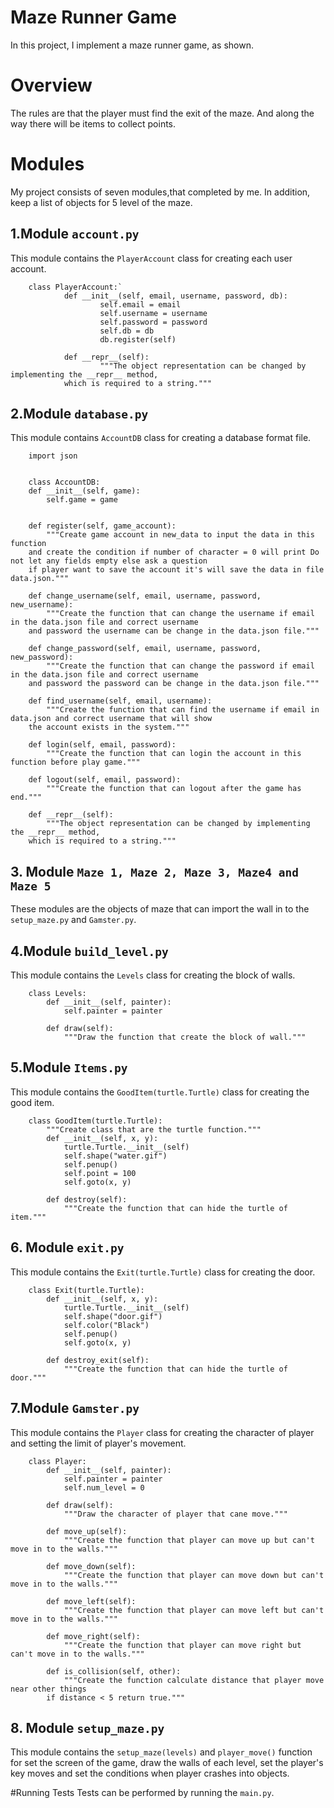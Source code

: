 # Maze Runner Game
In this project, I implement a maze runner game, as shown.

# Overview
The rules are that the player must find the exit of the maze. 
And along the way there will be items to collect points.

# Modules
My project consists of seven modules,that completed by me.
In addition, keep a list of objects for 5 level of the maze.

## 1.Module `account.py`
This module contains the `PlayerAccount` class for creating each user account.

        class PlayerAccount:`
                def __init__(self, email, username, password, db):
                        self.email = email
                        self.username = username
                        self.password = password
                        self.db = db
                        db.register(self)

                def __repr__(self):
                        """The object representation can be changed by implementing the __repr__ method,
                which is required to a string."""

## 2.Module `database.py`
This module contains `AccountDB` class for creating a database format file.

        import json


        class AccountDB:
        def __init__(self, game):
            self.game = game
        
        
        def register(self, game_account):
            """Create game account in new_data to input the data in this function
        and create the condition if number of character = 0 will print Do not let any fields empty else ask a question
        if player want to save the account it's will save the data in file data.json."""
        
        def change_username(self, email, username, password, new_username):
            """Create the function that can change the username if email in the data.json file and correct username
        and password the username can be change in the data.json file."""

        def change_password(self, email, username, password, new_password):
            """Create the function that can change the password if email in the data.json file and correct username
        and password the password can be change in the data.json file."""
        
        def find_username(self, email, username):
            """Create the function that can find the username if email in data.json and correct username that will show 
        the account exists in the system."""

        def login(self, email, password):
            """Create the function that can login the account in this function before play game."""
        
        def logout(self, email, password):
            """Create the function that can logout after the game has end."""
        
        def __repr__(self):
            """The object representation can be changed by implementing the __repr__ method,
        which is required to a string."""

## 3. Module `Maze 1, Maze 2, Maze 3, Maze4 and Maze 5`
These modules are the objects of maze that can import the wall in to the `setup_maze.py` and `Gamster.py`.

## 4.Module `build_level.py`
This module contains the `Levels` class for creating the block of walls.

        class Levels:
            def __init__(self, painter):
                self.painter = painter
        
            def draw(self):
                """Draw the function that create the block of wall."""

## 5.Module `Items.py`
This module contains the `GoodItem(turtle.Turtle)` class for creating the good item.

        class GoodItem(turtle.Turtle):
            """Create class that are the turtle function."""
            def __init__(self, x, y):
                turtle.Turtle.__init__(self)
                self.shape("water.gif")
                self.penup()
                self.point = 100
                self.goto(x, y)
        
            def destroy(self):
                """Create the function that can hide the turtle of item."""

## 6. Module `exit.py`
This module contains the `Exit(turtle.Turtle)` class for creating the door.

        class Exit(turtle.Turtle):
            def __init__(self, x, y):
                turtle.Turtle.__init__(self)
                self.shape("door.gif")
                self.color("Black")
                self.penup()
                self.goto(x, y)
        
            def destroy_exit(self):
                """Create the function that can hide the turtle of door."""

## 7.Module `Gamster.py`
This module contains the `Player` class for creating the character of player and setting the limit of player's movement.

        class Player:
            def __init__(self, painter):
                self.painter = painter
                self.num_level = 0
        
            def draw(self):
                """Draw the character of player that cane move."""
        
            def move_up(self):
                """Create the function that player can move up but can't move in to the walls."""

            def move_down(self):
                """Create the function that player can move down but can't move in to the walls."""

            def move_left(self):
                """Create the function that player can move left but can't move in to the walls."""
        
            def move_right(self):
                """Create the function that player can move right but can't move in to the walls."""

            def is_collision(self, other):
                """Create the function calculate distance that player move near other things 
            if distance < 5 return true."""

## 8. Module `setup_maze.py`
This module contains the `setup_maze(levels)` and `player_move()` function for set the screen of the game, 
draw the walls of each level, set the player's key moves and set the conditions when player crashes into objects.

#Running Tests
Tests can be performed by running the `main.py`.

